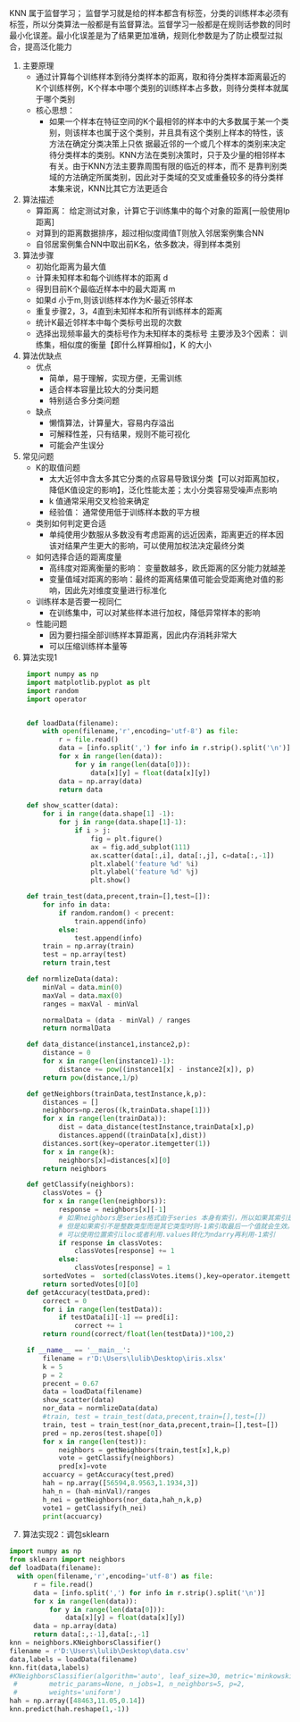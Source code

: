KNN 属于监督学习；
    监督学习就是给的样本都含有标签，分类的训练样本必须有标签，所以分类算法一般都是有监督算法。监督学习一般都是在规则话参数的同时最小化误差。最小化误差是为了结果更加准确，规则化参数是为了防止模型过拟合，提高泛化能力
    
1. 主要原理
   - 通过计算每个训练样本到待分类样本的距离，取和待分类样本距离最近的K个训练样例，K个样本中哪个类别的训练样本占多数，则待分类样本就属于哪个类别
   - 核心思想：
     - 如果一个样本在特征空间的K个最相邻的样本中的大多数属于某一个类别，则该样本也属于这个类别，并且具有这个类别上样本的特性，该方法在确定分类决策上只依 
       据最近邻的一个或几个样本的类别来决定待分类样本的类别。KNN方法在类别决策时，只于及少量的相邻样本有关。由于KNN方法主要靠周围有限的临近的样本，而不
       是靠判别类域的方法确定所属类别，因此对于类域的交叉或重叠较多的待分类样本集来说，KNN比其它方法更适合
2. 算法描述
   - 算距离： 给定测试对象，计算它于训练集中的每个对象的距离[一般使用lp距离]
   - 对算到的距离数据排序，超过相似度阈值T则放入邻居案例集合NN
   - 自邻居案例集合NN中取出前K名，依多数决，得到样本类别
3. 算法步骤
   - 初始化距离为最大值
   - 计算未知样本和每个训练样本的距离 d
   - 得到目前K个最临近样本中的最大距离 m
   - 如果d 小于m,则该训练样本作为K-最近邻样本
   - 重复步骤2，3，4直到未知样本和所有训练样本的距离
   - 统计K最近邻样本中每个类标号出现的次数
   - 选择出现频率最大的类标号作为未知样本的类标号
   主要涉及3个因素： 训练集，相似度的衡量【即什么样算相似】，K 的大小
4. 算法优缺点
   - 优点
     - 简单，易于理解，实现方便，无需训练
     - 适合样本容量比较大的分类问题
     - 特别适合多分类问题
   - 缺点
     - 懒惰算法，计算量大，容易内存溢出
     - 可解释性差，只有结果，规则不能可视化
     - 可能会产生误分
5. 常见问题
   - K的取值问题
     - 太大近邻中含太多其它分类的点容易导致误分类【可以对距离加权，降低K值设定的影响】，泛化性能太差；太小分类容易受噪声点影响
     - k 值通常采用交叉检验来确定
     - 经验值： 通常使用低于训练样本数的平方根
   - 类别如何判定更合适
     - 单纯使用少数服从多数没有考虑距离的远近因素，距离更近的样本因该对结果产生更大的影响，可以使用加权法决定最终分类
   - 如何选择合适的距离度量
     - 高纬度对距离衡量的影响： 变量数越多，欧氏距离的区分能力就越差
     - 变量值域对距离的影响：最终的距离结果值可能会受距离绝对值的影响，因此先对维度变量进行标准化
   - 训练样本是否要一视同仁
     - 在训练集中，可以对某些样本进行加权，降低异常样本的影响
   - 性能问题
     - 因为要扫描全部训练样本算距离，因此内存消耗非常大
     - 可以压缩训练样本量等
6. 算法实现1
   ```python
    import numpy as np 
    import matplotlib.pyplot as plt
    import random
    import operator


    def loadData(filename):
        with open(filename,'r',encoding='utf-8') as file:
            r = file.read()
            data = [info.split(',') for info in r.strip().split('\n')]
            for x in range(len(data)):
                for y in range(len(data[0])):
                    data[x][y] = float(data[x][y])
            data = np.array(data)
            return data

    def show_scatter(data):
        for i in range(data.shape[1] -1):
            for j in range(data.shape[1]-1):
                if i > j:
                    fig = plt.figure()
                    ax = fig.add_subplot(111)
                    ax.scatter(data[:,i], data[:,j], c=data[:,-1])
                    plt.xlabel('feature %d' %i)
                    plt.ylabel('feature %d' %j)
                    plt.show()

    def train_test(data,precent,train=[],test=[]):
        for info in data:
            if random.random() < precent:
                train.append(info)
            else:
                test.append(info)
        train = np.array(train)
        test = np.array(test)
        return train,test

    def normlizeData(data):
        minVal = data.min(0)
        maxVal = data.max(0)
        ranges = maxVal - minVal

        normalData = (data - minVal) / ranges
        return normalData

    def data_distance(instance1,instance2,p):
        distance = 0
        for x in range(len(instance1)-1):
            distance += pow((instance1[x] - instance2[x]), p)
        return pow(distance,1/p)

    def getNeighbors(trainData,testInstance,k,p):
        distances = []
        neighbors=np.zeros((k,trainData.shape[1]))
        for x in range(len(trainData)):
            dist = data_distance(testInstance,trainData[x],p)
            distances.append((trainData[x],dist))
        distances.sort(key=operator.itemgetter(1))
        for x in range(k):
            neighbors[x]=distances[x][0]
        return neighbors 

    def getClassify(neighbors):
        classVotes = {}
        for x in range(len(neighbors)):
            response = neighbors[x][-1]
            # 如果neighbors是series格式由于series 本身有索引，所以如果其索引是整数索引的话，切片使用【-1】想要选取最后一个元素时，pandas会认为是对其本身索引的引用，由于其本身索引不存在-1，报错。
            # 但是如果索引不是整数类型而是其它类型时则-1索引取最后一个值就会生效。因为当series本身索引就是整数索引时，不要直接使用-1，
            # 可以使用位置索引iloc或者利用.values转化为ndarry再利用-1索引
            if response in classVotes:
                classVotes[response] += 1
            else:
                classVotes[response] = 1
        sortedVotes =  sorted(classVotes.items(),key=operator.itemgetter(1),reverse=True)
        return sortedVotes[0][0]
    def getAccuracy(testData,pred):
        correct = 0
        for i in range(len(testData)):
            if testData[i][-1] == pred[i]:
                correct += 1
        return round(correct/float(len(testData))*100,2)

    if __name__ == '__main__':
        filename = r'D:\Users\lulib\Desktop\iris.xlsx'
        k = 5
        p = 2
        precent = 0.67
        data = loadData(filename)
        show_scatter(data)
        nor_data = normlizeData(data)
        #train, test = train_test(data,precent,train=[],test=[])
        train, test = train_test(nor_data,precent,train=[],test=[])
        pred = np.zeros(test.shape[0])
        for x in range(len(test)):
            neighbors = getNeighbors(train,test[x],k,p)
            vote = getClassify(neighbors)
            pred[x]=vote
        accuarcy = getAccuracy(test,pred)
        hah = np.array([56594,8.9563,1.1934,3])
        hah_n = (hah-minVal)/ranges
        h_nei = getNeighbors(nor_data,hah_n,k,p)
        vote1 = getClassify(h_nei)
        print(accuarcy)
     ```
  6. 算法实现2：调包sklearn
  ```python
  import numpy as np
  from sklearn import neighbors
  def loadData(filename):
    with open(filename,'r',encoding='utf-8') as file:
        r = file.read()
        data = [info.split(',') for info in r.strip().split('\n')]
        for x in range(len(data)):
            for y in range(len(data[0])):
                data[x][y] = float(data[x][y])
        data = np.array(data)
        return data[:,:-1],data[:,-1]
  knn = neighbors.KNeighborsClassifier()
  filename = r'D:\Users\lulib\Desktop\data.csv'
  data,labels = loadData(filename)
  knn.fit(data,labels)
  #KNeighborsClassifier(algorithm='auto', leaf_size=30, metric='minkowski',
   #        metric_params=None, n_jobs=1, n_neighbors=5, p=2,
   #        weights='uniform')
  hah = np.array([48463,11.05,0.14])
  knn.predict(hah.reshape(1,-1))
